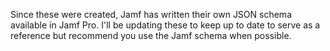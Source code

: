 Since these were created, Jamf has written their own JSON schema available in Jamf Pro. I'll be updating these to keep up to date to serve as a reference but recommend you use the Jamf schema when possible.